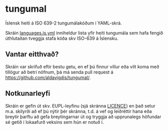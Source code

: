 # tungumal
Íslensk heiti á ISO 639-2 tungumálakóðum í YAML-skrá.

Skráin [languages.is.yml](languages.is.yml) inniheldur lista yfir heiti tungumála sem hafa fengið úthlutaðan tveggja stafa kóða skv ISO-639 á Íslensku.

## Vantar eitthvað?

Skráin var skrifuð eftir bestu getu, en ef þú finnur villur eða vilt koma með tillögur að betri nöfnum, þá má senda pull request á https://github.com/aldavigdis/tungumal/.

## Notkunarleyfi

Skráin er gefin út skv. EUPL-leyfinu (sjá skránna [LICENCE](LICENCE)) en það setur m.a. skilyrði að ef þú nýtir þér skránna, t.d. á vef og leiðréttir hana eða breytir þarftu að gefa breytingarnar út og tryggja að upprunalegs höfundar sé getið í lokaafurð veksins sem hún er notuð í.
